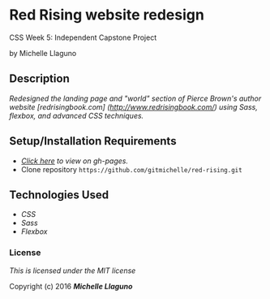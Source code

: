 # Red Rising website redesign

CSS Week 5: Independent Capstone Project

by Michelle Llaguno

## Description

_Redesigned the landing page and "world" section of Pierce Brown's author website [redrisingbook.com] (http://www.redrisingbook.com/) using Sass, flexbox, and advanced CSS techniques._

## Setup/Installation Requirements

* _[Click here](https://gitmichelle.github.io/red-rising/) to view on gh-pages._
* Clone repository `https://github.com/gitmichelle/red-rising.git`


## Technologies Used

* _CSS_
* _Sass_
* _Flexbox_

### License

*This is licensed under the MIT license*

Copyright (c) 2016 **_Michelle Llaguno_**
